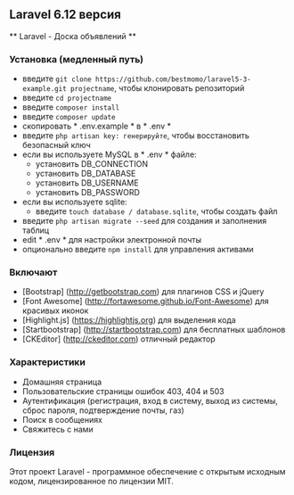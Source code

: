 ## Laravel 6.12 версия ##

** Laravel - Доска объявлений **

### Установка (медленный путь) ###

* введите `git clone https://github.com/bestmomo/laravel5-3-example.git projectname`, чтобы клонировать репозиторий 
* введите `cd projectname`
* введите `composer install`
* введите `composer update`
* скопировать * .env.example * в * .env *
* введите `php artisan key: генерируйте`, чтобы восстановить безопасный ключ
* если вы используете MySQL в * .env * файле:
   * установить DB_CONNECTION
   * установить DB_DATABASE
   * установить DB_USERNAME
   * установить DB_PASSWORD
* если вы используете sqlite:
   * введите `touch database / database.sqlite`, чтобы создать файл
* введите `php artisan migrate --seed` для создания и заполнения таблиц
* edit * .env * для настройки электронной почты
* опционально введите `npm install` для управления активами

### Включают ###

* [Bootstrap] (http://getbootstrap.com) для плагинов CSS и jQuery
* [Font Awesome] (http://fortawesome.github.io/Font-Awesome) для красивых иконок
* [Highlight.js] (https://highlightjs.org) для выделения кода
* [Startbootstrap] (http://startbootstrap.com) для бесплатных шаблонов
* [CKEditor] (http://ckeditor.com) отличный редактор

### Характеристики ###

* Домашняя страница
* Пользовательские страницы ошибок 403, 404 и 503
* Аутентификация (регистрация, вход в систему, выход из системы, сброс пароля, подтверждение почты, газ)
* Поиск в сообщениях
* Свяжитесь с нами

### Лицензия ###

Этот проект Laravel - программное обеспечение с открытым исходным кодом, лицензированное по лицензии MIT.

